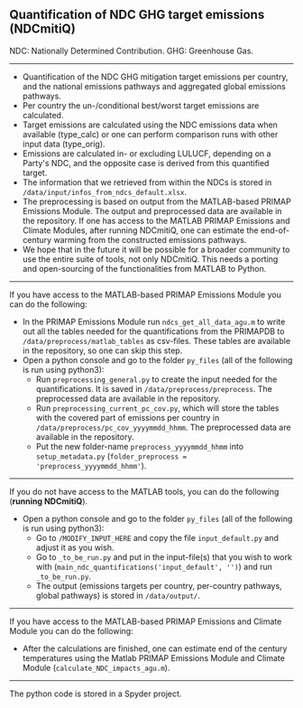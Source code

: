 ## Quantification of NDC GHG target emissions (NDCmitiQ)

NDC: Nationally Determined Contribution.
GHG: Greenhouse Gas.

------

- Quantification of the NDC GHG mitigation target emissions per country, and the national emissions pathways and aggregated global emissions pathways.
- Per country the un-/conditional best/worst target emissions are calculated.
- Target emissions are calculated using the NDC emissions data when available (type_calc) or one can perform comparison runs with other input data (type_orig).
- Emissions are calculated in- or excluding LULUCF, depending on a Party's NDC, and the opposite case is derived from this quantified target.
- The information that we retrieved from within the NDCs is stored in ``/data/input/infos_from_ndcs_default.xlsx``.
- The preprocessing is based on output from the MATLAB-based PRIMAP Emissions Module. The output and preprocessed data are available in the repository. If one has access to the MATLAB PRIMAP Emissions and Climate Modules, after running NDCmitiQ, one can estimate the end-of-century warming from the constructed emissions pathways.
- We hope that in the future it will be possible for a broader community to use the entire suite of tools, not only NDCmitiQ. This needs a porting and open-sourcing of the functionalities from MATLAB to Python.

-------

If you have access to the MATLAB-based PRIMAP Emissions Module you can do the following:

- In the PRIMAP Emissions Module run ``ndcs_get_all_data_agu.m`` to write out all the tables needed for the quantifications from the PRIMAPDB to ``/data/preprocess/matlab_tables`` as csv-files. These tables are available in the repository, so one can skip this step.
- Open a python console and go to the folder ``py_files`` (all of the following is run using python3):
  - Run ``preprocessing_general.py`` to create the input needed for the quantifications. It is saved in ``/data/preprocess/preprocess``. The preprocessed data are available in the repository.
  - Run ``preprocessing_current_pc_cov.py``, which will store the tables with the covered part of emissions per country in ``/data/preprocess/pc_cov_yyyymmdd_hhmm``. The preprocessed data are available in the repository.
  - Put the new folder-name ``preprocess_yyyymmdd_hhmm`` into ``setup_metadata.py`` (``folder_preprocess = 'preprocess_yyyymmdd_hhmm'``).

--------------------

If you do not have access to the MATLAB tools, you can do the following (**running NDCmitiQ**).

- Open a python console and go to the folder ``py_files`` (all of the following is run using python3):
  - Go to ``/MODIFY_INPUT_HERE`` and copy the file ``input_default.py`` and adjust it as you wish.
  - Go to ``_to_be_run.py`` and put in the input-file(s) that you wish to work with (``main_ndc_quantifications('input_default', '')``) and run ``_to_be_run.py``.
  - The output (emissions targets per country, per-country pathways, global pathways) is stored in ``/data/output/``.

---------------

If you have access to the MATLAB-based PRIMAP Emissions and Climate Module you can do the following:

- After the calculations are finished, one can estimate end of the century temperatures using the Matlab PRIMAP Emissions Module and Climate Module (``calculate_NDC_impacts_agu.m``).

----

The python code is stored in a Spyder project.